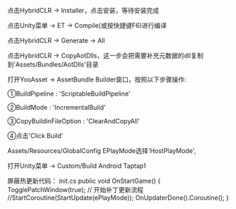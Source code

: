 点击HybridCLR -> Installer，点击安装，等待安装完成

点击Unity菜单 -> ET -> Compile(或按快捷键F6)进行编译

点击HybridCLR -> Generate -> All

点击HybridCLR -> CopyAotDlls，这一步会把需要补充元数据的dll复制到'Assets/Bundles/AotDlls'目录

打开YooAsset -> AssetBundle Builder窗口，按照以下步骤操作:

①BuildPipeline : 'ScriptableBuildPipeline'

②BuildMode : 'IncrementalBuild'

③CopyBuildinFileOption : 'ClearAndCopyAll'

④点击'Click Build'



Assets/Resources/GlobalConfig EPlayMode选择'HostPlayMode', 


打开Unity菜单 -> Custom/Build Android Taptap1


屏蔽热更新代码：
init.cs
public void OnStartGame()
{
	TogglePatchWindow(true);
	// 开始补丁更新流程
	//StartCoroutine(StartUpdate(ePlayMode));
	OnUpdaterDone().Coroutine();
}

